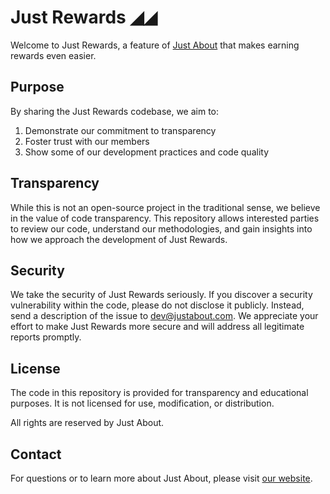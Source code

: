 # Just Rewards ◢◢

Welcome to Just Rewards, a feature of [Just About](https://justabout.com) that makes earning rewards even easier.

## Purpose

By sharing the Just Rewards codebase, we aim to:

1. Demonstrate our commitment to transparency
2. Foster trust with our members
3. Show some of our development practices and code quality

## Transparency

While this is not an open-source project in the traditional sense, we believe in the value of code transparency.
This repository allows interested parties to review our code, understand our methodologies, and gain insights
into how we approach the development of Just Rewards.

## Security

We take the security of Just Rewards seriously. If you discover a security vulnerability within the code,
please do not disclose it publicly. Instead, send a description of the issue to [dev@justabout.com](mailto:dev@justabout.com).
We appreciate your effort to make Just Rewards more secure and will address all legitimate reports promptly.

## License

The code in this repository is provided for transparency and educational purposes.
It is not licensed for use, modification, or distribution.

All rights are reserved by Just About.

## Contact

For questions or to learn more about Just About, please visit [our website](https://about.justabout.com).
